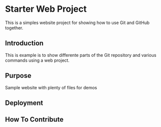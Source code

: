 # Starter Web Project

This is a simples website project for showing how to use Git and GitHub together.

## Introduction

This is example is to show differente parts of the Git repository and various commands using a web project.

## Purpose
Sample website with plenty of files for demos

## Deployment

## How To Contribute
